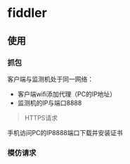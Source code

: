 # fiddler

## 使用

### 抓包

客户端与监测机处于同一网络：

* 客户端wifi添加代理（PC的IP地址）
* 监测机的IP与端口8888

> HTTPS请求

 手机访问PC的IP8888端口下载并安装证书


### 模仿请求
